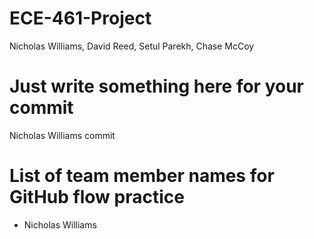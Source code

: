 # ECE-461-Project
Nicholas Williams, David Reed, Setul Parekh, Chase McCoy

# Just write something here for your commit
Nicholas Williams commit

# List of team member names for GitHub flow practice
- Nicholas Williams
